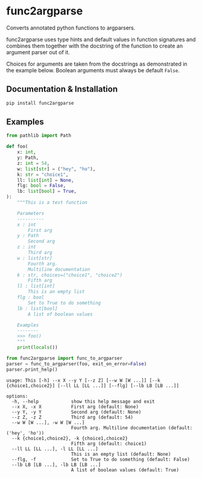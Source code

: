 # func2argparse

Converts annotated python functions to argparsers.

func2argparse uses type hints and default values in function signatures and combines them together with
the docstring of the function to create an argument parser out of it.

Choices for arguments are taken from the docstrings as demonstrated in the example below.
Boolean arguments must always be default `False`.

## Documentation & Installation

```sh
pip install func2argparse
```

## Examples

```py
from pathlib import Path

def foo(
    x: int,
    y: Path,
    z: int = 54,
    w: list[str] = ("hey", "ho"),
    k: str = "choice1",
    ll: list[int] = None,
    flg: bool = False,
    lb: list[bool] = True,
):
    """This is a test function

    Parameters
    ----------
    x : int
        First arg
    y : Path
        Second arg
    z : int
        Third arg
    w : list[str]
        Fourth arg.
        Multiline documentation
    k : str, choices=("choice1", "choice2")
        Fifth arg
    ll : list[int]
        This is an empty list
    flg : bool
        Set to True to do something
    lb : list[bool]
        A list of boolean values

    Examples
    --------
    >>> foo()
    """
    print(locals())

from func2argparse import func_to_argparser
parser = func_to_argparser(foo, exit_on_error=False)
parser.print_help()
```

```
usage: This [-h] --x X --y Y [--z Z] [--w W [W ...]] [--k {choice1,choice2}] [--ll LL [LL ...]] [--flg] [--lb LB [LB ...]]

options:
  -h, --help            show this help message and exit
  --x X, -x X           First arg (default: None)
  --y Y, -y Y           Second arg (default: None)
  --z Z, -z Z           Third arg (default: 54)
  --w W [W ...], -w W [W ...]
                        Fourth arg. Multiline documentation (default: ('hey', 'ho'))
  --k {choice1,choice2}, -k {choice1,choice2}
                        Fifth arg (default: choice1)
  --ll LL [LL ...], -l LL [LL ...]
                        This is an empty list (default: None)
  --flg, -f             Set to True to do something (default: False)
  --lb LB [LB ...], -lb LB [LB ...]
                        A list of boolean values (default: True)
```
